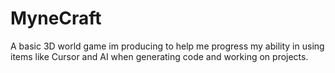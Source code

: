 # MyneCraft
A basic 3D world game im producing to help me progress my ability in using items like Cursor and AI when generating code and working on projects.
